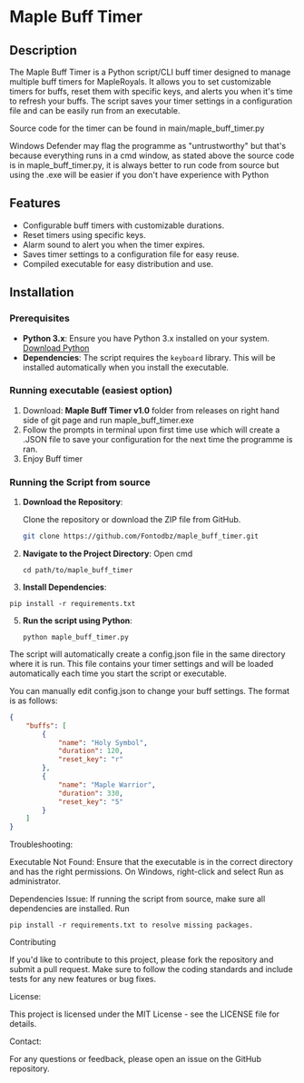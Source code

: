 # Maple Buff Timer

## Description

The Maple Buff Timer is a Python script/CLI buff timer designed to manage multiple buff timers for MapleRoyals. It allows you to set customizable timers for buffs, reset them with specific keys, and alerts you when it's time to refresh your buffs. The script saves your timer settings in a configuration file and can be easily run from an executable.

Source code for the timer can be found in main/maple_buff_timer.py

Windows Defender may flag the programme as "untrustworthy" but that's because everything runs in a cmd window, as stated above the source code is in maple_buff_timer.py, it is always better to run code from source but using the .exe will be easier if you don't have experience with Python

## Features

- Configurable buff timers with customizable durations.
- Reset timers using specific keys.
- Alarm sound to alert you when the timer expires.
- Saves timer settings to a configuration file for easy reuse.
- Compiled executable for easy distribution and use.

## Installation

### Prerequisites

- **Python 3.x**: Ensure you have Python 3.x installed on your system. [Download Python](https://www.python.org/downloads/)
- **Dependencies**: The script requires the `keyboard` library. This will be installed automatically when you install the executable.

### Running executable (easiest option)
  1. Download: **Maple Buff Timer v1.0** folder from releases on right hand side of git page and run maple_buff_timer.exe
  2. Follow the prompts in terminal upon first time use which will create a .JSON file to save your configuration for the next time the programme is ran.
  3. Enjoy Buff timer


### Running the Script from source

1. **Download the Repository**:

   Clone the repository or download the ZIP file from GitHub.

   ```bash
   git clone https://github.com/Fontodbz/maple_buff_timer.git
   ```
2. **Navigate to the Project Directory**:
   Open cmd
   ```
   cd path/to/maple_buff_timer
   ```
4. **Install Dependencies**:
  ```
  pip install -r requirements.txt
  ```
5. **Run the script using Python**:
   ```
   python maple_buff_timer.py
   ```
   
The script will automatically create a config.json file in the same directory where it is run. This file contains your timer settings and will be loaded automatically each time you start the script or executable.

You can manually edit config.json to change your buff settings. The format is as follows:

```JSON
{
    "buffs": [
        {
            "name": "Holy Symbol",
            "duration": 120,
            "reset_key": "r"
        },
        {
            "name": "Maple Warrior",
            "duration": 330,
            "reset_key": "5"
        }
    ]
}
```

Troubleshooting:

Executable Not Found: Ensure that the executable is in the correct directory and has the right permissions. On Windows, right-click and select Run as administrator.

Dependencies Issue: If running the script from source, make sure all dependencies are installed. 
Run 
```
pip install -r requirements.txt to resolve missing packages.
```

Contributing

If you'd like to contribute to this project, please fork the repository and submit a pull request. Make sure to follow the coding standards and include tests for any new features or bug fixes.

License:

This project is licensed under the MIT License - see the LICENSE file for details.

Contact:

For any questions or feedback, please open an issue on the GitHub repository.
